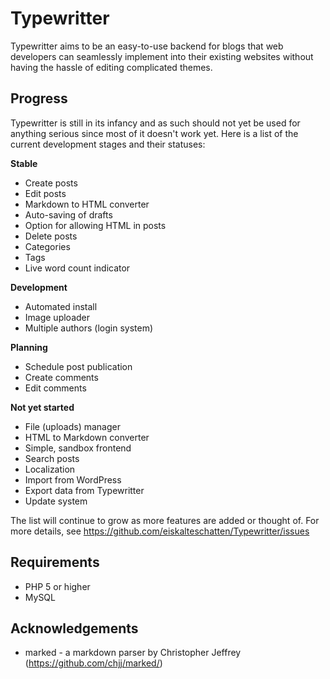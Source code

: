 Typewritter
===========

Typewritter aims to be an easy-to-use backend for blogs that web developers can seamlessly implement into their existing websites without having the hassle of editing complicated themes.


Progress
------------

Typewritter is still in its infancy and as such should not yet be used for anything serious since most of it doesn't work yet. Here is a list of the current development stages and their statuses:

**Stable**
- Create posts
- Edit posts
- Markdown to HTML converter
- Auto-saving of drafts
- Option for allowing HTML in posts
- Delete posts
- Categories
- Tags
- Live word count indicator

**Development**
- Automated install
- Image uploader
- Multiple authors (login system)

**Planning**
- Schedule post publication
- Create comments
- Edit comments

**Not yet started**
- File (uploads) manager
- HTML to Markdown converter
- Simple, sandbox frontend
- Search posts
- Localization
- Import from WordPress
- Export data from Typewritter
- Update system

The list will continue to grow as more features are added or thought of. For more details, see https://github.com/eiskalteschatten/Typewritter/issues

Requirements
------------

- PHP 5 or higher
- MySQL

Acknowledgements
------------

- marked - a markdown parser by Christopher Jeffrey (https://github.com/chjj/marked/)

